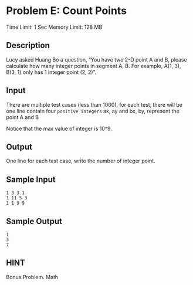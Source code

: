 # Problem E: Count Points

Time Limit: 1 Sec  Memory Limit: 128 MB

## Description

Lucy asked Huang Bo a question, “You have two 2-D point A and B, please calculate how many integer points in segment A, B. For example, A(1, 3), B(3, 1) only has 1 integer point (2, 2)”.

## Input

There are multiple test cases (less than 1000), for each test, there will be one line contain four `positive integers` ax, ay and bx, by, represent the point A and B

Notice that the max value of integer is 10^9.

## Output

One line for each test case, write the number of integer point.

## Sample Input

```
1 3 3 1
1 11 5 3
1 1 9 9
```

## Sample Output

```
1
3
7
```

## HINT

Bonus Problem. Math
